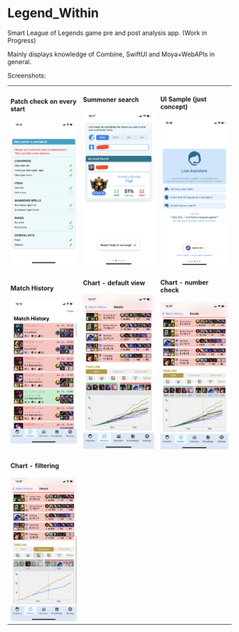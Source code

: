 # Legend_Within
Smart League of Legends game pre and post analysis app. (Work in Progress)

Mainly displays knowledge of Combine, SwiftUI and Moya+WebAPIs in general.

Screenshots:

<table>
  <tr>
    <td width="250">
      <h4>Patch check on every start</h4>
      <img src="Screenshots/Interactive_Patch_Fetching.PNG" width="250">
    </td>
    <td width="250">
      <h4>Summoner search</h4>
      <img src="Screenshots/Onboarding_SummonerSearch.jpg" width="250">
    </td>
    <td width="250">
      <h4>UI Sample (just concept)</h4>
      <img src="Screenshots/Onboarding_UI(not working yet).PNG" width="250">
    </td>
  </tr>
  <tr>
    <td>
      <h4>Match History</h4>
      <img src="Screenshots/MatchHistory.PNG" width="250">
    </td>
    <td>
      <h4>Chart - default view</h4>
      <img src="Screenshots/Chart_DefaultView.PNG" width="250">
    </td>
    <td>
      <h4>Chart - number check</h4>
      <img src="Screenshots/Chart_CheckNumbers.PNG" width="250">
    </td>
  </tr>
  <tr>
    <td>
      <h4>Chart - filtering</h4>
      <img src="Screenshots/Chart_Filter.PNG" width="250">
    </td>
    <td>
    </td>
    <td>
    </td>
  </tr>
  </table>
